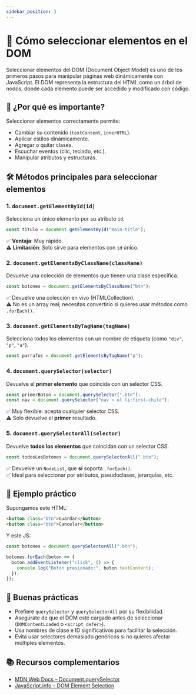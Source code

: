 ```yaml
---
sidebar_position: 3
---
```

# 🧭 Cómo seleccionar elementos en el DOM

Seleccionar elementos del DOM (Document Object Model) es uno de los primeros pasos para manipular páginas web dinámicamente con JavaScript. El DOM representa la estructura del HTML como un árbol de nodos, donde cada elemento puede ser accedido y modificado con código.

## 🎯 ¿Por qué es importante?

Seleccionar elementos correctamente permite:

- Cambiar su contenido (`textContent`, `innerHTML`).
- Aplicar estilos dinámicamente.
- Agregar o quitar clases.
- Escuchar eventos (clic, teclado, etc.).
- Manipular atributos y estructuras.

## 🛠️ Métodos principales para seleccionar elementos

### 1. `document.getElementById(id)`

Selecciona un único elemento por su atributo `id`.

```js
const titulo = document.getElementById("main-title");
```

✅ **Ventaja**: Muy rápido.  
⚠️ **Limitación**: Solo sirve para elementos con `id` único.

### 2. `document.getElementsByClassName(className)`

Devuelve una colección de elementos que tienen una clase específica.

```js
const botones = document.getElementsByClassName("btn");
```

✅ Devuelve una colección en vivo (HTMLCollection).  
⚠️ No es un array real; necesitas convertirlo si quieres usar métodos como `.forEach()`.

### 3. `document.getElementsByTagName(tagName)`

Selecciona todos los elementos con un nombre de etiqueta (como `"div"`, `"p"`, `"a"`).

```js
const parrafos = document.getElementsByTagName("p");
```

### 4. `document.querySelector(selector)`

Devuelve el **primer elemento** que coincida con un selector CSS.

```js
const primerBoton = document.querySelector(".btn");
const nav = document.querySelector("nav > ul li:first-child");
```

✅ Muy flexible: acepta cualquier selector CSS.  
⚠️ Solo devuelve el **primer** resultado.

### 5. `document.querySelectorAll(selector)`

Devuelve **todos los elementos** que coincidan con un selector CSS.

```js
const todosLosBotones = document.querySelectorAll(".btn");
```

✅ Devuelve un `NodeList`, que **sí** soporta `.forEach()`.  
✅ Ideal para seleccionar por atributos, pseudoclases, jerarquías, etc.

## 🧪 Ejemplo práctico

Supongamos este HTML:

```html
<button class="btn">Guardar</button>
<button class="btn">Cancelar</button>
```

Y este JS:

```js
const botones = document.querySelectorAll(".btn");

botones.forEach(boton => {
  boton.addEventListener("click", () => {
    console.log("Botón presionado:", boton.textContent);
  });
});
```

## 🧠 Buenas prácticas

- Prefiere `querySelector` y `querySelectorAll` por su flexibilidad.
- Asegúrate de que el DOM esté cargado antes de seleccionar (`DOMContentLoaded` o `<script defer>`).
- Usa nombres de clase e ID significativos para facilitar la selección.
- Evita usar selectores demasiado genéricos si no quieres afectar múltiples elementos.

## 📚 Recursos complementarios

- [MDN Web Docs – Document.querySelector](https://developer.mozilla.org/es/docs/Web/API/Document/querySelector)
- [JavaScript.info – DOM Element Selection](https://javascript.info/searching-elements-dom)
